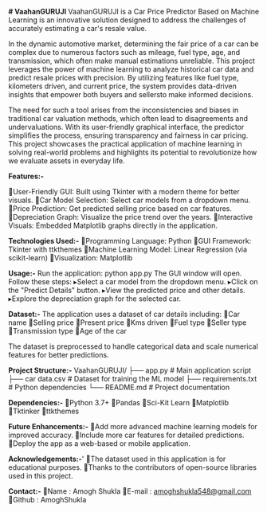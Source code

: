 **# VaahanGURUJI**
VaahanGURUJI is a Car Price Predictor Based on Machine Learning is an innovative solution designed to address the challenges of accurately estimating a car's resale value. 

In the dynamic automotive market, determining the fair price of a car can be complex due to numerous factors such as mileage, fuel type, age, and transmission, which often make manual estimations unreliable. This project leverages the power of machine learning to analyze historical car data and predict resale prices with precision. By utilizing features like fuel type, kilometers driven, and current price, the system provides data-driven insights that empower both buyers and sellersto make informed decisions. 

The need for such a tool arises from the inconsistencies and biases in traditional car valuation methods, which often lead to disagreements and undervaluations.
With its user-friendly graphical interface, the predictor simplifies the process, ensuring transparency and fairness in car pricing. This project showcases the practical application of machine learning in solving real-world problems and highlights its potential to revolutionize how we evaluate assets in everyday life.

**Features:-**

  🔹User-Friendly GUI: Built using Tkinter with a modern theme for better visuals.
  🔹Car Model Selection: Select car models from a dropdown menu.
  🔹Price Prediction: Get predicted selling price based on car features.
  🔹Depreciation Graph: Visualize the price trend over the years.
  🔹Interactive Visuals: Embedded Matplotlib graphs directly in the application.

**Technologies Used:-**
  🔹Programming Language: Python
  🔹GUI Framework: Tkinter with ttkthemes
  🔹Machine Learning Model: Linear Regression (via scikit-learn)
  🔹Visualization: Matplotlib

**Usage:-**
Run the application: python app.py
The GUI window will open. Follow these steps:
  ▸Select a car model from the dropdown menu.
  ▸Click on the "Predict Details" button.
  ▸View the predicted price and other details.
  ▸Explore the depreciation graph for the selected car.

**Dataset:-**
The application uses a dataset of car details including:
🔹Car name
🔹Selling price
🔹Present price
🔹Kms driven
🔹Fuel type
🔹Seller type
🔹Transmission type
🔹Age of the car

The dataset is preprocessed to handle categorical data and scale numerical features for better predictions.

**Project Structure:-**
VaahanGURUJI/
  ├── app.py                # Main application script
  ├── car data.csv          # Dataset for training the ML model
  ├── requirements.txt      # Python dependencies
  └── README.md             # Project documentation

  **Dependencies:-**
  🔹Python 3.7+
  🔹Pandas
  🔹Sci-Kit Learn
  🔹Matplotlib
  🔹Tktinker
  🔹ttkthemes

  **Future Enhancements:-**
  🔹Add more advanced machine learning models for improved accuracy.
  🔹Include more car features for detailed predictions.
  🔹Deploy the app as a web-based or mobile application.

  **Acknowledgements:-**'
  🔹The dataset used in this application is for educational purposes.
  🔹Thanks to the contributors of open-source libraries used in this project.

  **Contact:-**
  🔹Name : Amogh Shukla
  🔹E-mail : amoghshukla548@gmail.com\
  🔹Github : AmoghShukla
